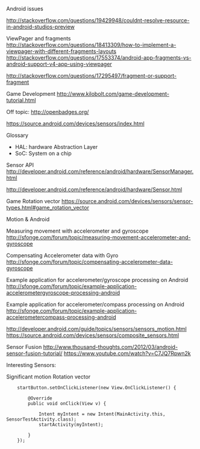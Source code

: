 Android issues

http://stackoverflow.com/questions/19429948/couldnt-resolve-resource-in-android-studios-preview


ViewPager and fragments
http://stackoverflow.com/questions/18413309/how-to-implement-a-viewpager-with-different-fragments-layouts
http://stackoverflow.com/questions/17553374/android-app-fragments-vs-android-support-v4-app-using-viewpager

http://stackoverflow.com/questions/17295497/fragment-or-support-fragment


Game Development
http://www.kilobolt.com/game-development-tutorial.html

Off topic:
http://openbadges.org/


https://source.android.com/devices/sensors/index.html

Glossary
- HAL: hardware Abstraction Layer
- SoC: System on a chip






Sensor API
http://developer.android.com/reference/android/hardware/SensorManager.html

http://developer.android.com/reference/android/hardware/Sensor.html


Game Rotation vector
https://source.android.com/devices/sensors/sensor-types.html#game_rotation_vector


Motion & Android

Measuring movement with accelerometer and gyroscope
http://sfonge.com/forum/topic/measuring-movement-accelerometer-and-gyroscope

Compensating Accelerometer data with Gyro
http://sfonge.com/forum/topic/compensating-accelerometer-data-gyroscope

Example application for accelerometer/gyroscope processing on Android
http://sfonge.com/forum/topic/example-application-accelerometergyroscope-processing-android

Example application for accelerometer/compass processing on Android
http://sfonge.com/forum/topic/example-application-accelerometercompass-processing-android


http://developer.android.com/guide/topics/sensors/sensors_motion.html
https://source.android.com/devices/sensors/composite_sensors.html


Sensor Fusion
http://www.thousand-thoughts.com/2012/03/android-sensor-fusion-tutorial/
https://www.youtube.com/watch?v=C7JQ7Rpwn2k


Interesting Sensors:

Significant motion
Rotation vector



        startButton.setOnClickListener(new View.OnClickListener() {

            @Override
            public void onClick(View v) {

                Intent myIntent = new Intent(MainActivity.this, SensorTestActivity.class);
                startActivity(myIntent);

            }
        });



